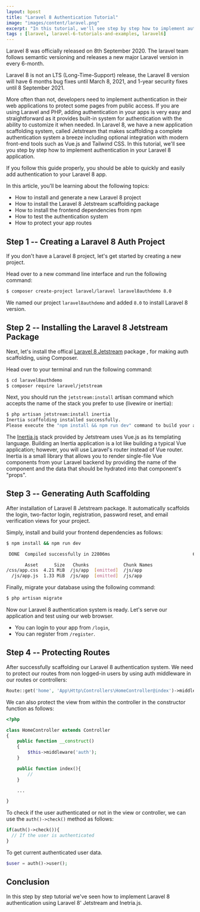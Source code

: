 ```yaml
---
layout: bpost
title: "Laravel 8 Authentication Tutorial"
image: "images/content/laravel.png"
excerpt: "In this tutorial, we'll see step by step how to implement authentication in your Laravel 8 application" 
tags : [laravel, laravel-6-tutorials-and-examples, laravel6] 
---
```


Laravel 8 was officially released on 8th September 2020. The laravel team follows semantic versioning and releases a new major Laravel version in every 6-month. 

Laravel 8 is not an LTS (Long-Time-Support) release, the Laravel 8 version will have 6 months bug fixes until March 8, 2021, and 1-year security fixes until 8 September 2021.

More often than not, developers need to implement authentication in their web applications to protect some pages from public access. If you are using Laravel and PHP, adding authentication in your apps is very easy and straightforward as it provides built-in system for authentication with the ability to customize it when needed. In Laravel 8, we have a new application scaffolding system, called Jetstream that makes scaffolding a complete authentication system a breeze including optional integration with modern front-end tools such as Vue.js and Tailwind CSS. In this tutorial, we'll see you step by step how to implement authentication in your Laravel 8 application. 

If you follow this guide properly, you should be able to quickly and easily add authentication to your Laravel 8 app.


In this article, you'll be learning about the following topics:
 

- How to install and generate a new Laravel 8 project
- How to install the Laravel 8 Jetstream scaffolding package
- How to install the frontend dependencies from npm
- How to test the authentication system
- How to protect your app routes
 

## Step 1 -- Creating a Laravel 8 Auth Project

If you don't have a Laravel 8 project, let's get started by creating a new project. 

Head over to a new command line interface and run the following command:

```bash
$ composer create-project laravel/laravel laravel8authdemo 8.0
```

We named our project `laravel8authdemo` and added `8.0` to install Laravel 8 version.

 

## Step 2 -- Installing the Laravel 8 Jetstream Package


Next, let's install the offical [Laravel 8 Jetstream](https://www.techiediaries.com/auth-scaffolding-jetstream-inertiajs-livewire) package , for making auth scaffolding, using Composer.

Head over to your terminal and run the following command:

```bash
$ cd laravel8authdemo
$ composer require laravel/jetstream
```

Next, you should run the `jetstream:install` artisan command which accepts the name of the stack you prefer to use (livewire or inertia):

```bash
$ php artisan jetstream:install inertia
Inertia scaffolding installed successfully.
Please execute the "npm install && npm run dev" command to build your assets.
```


The [Inertia.js](https://jetstream.laravel.com/1.x/stacks/inertia.html) stack provided by Jetstream uses Vue.js as its templating language. Building an Inertia application is a lot like building a typical Vue application; however, you will use Laravel's router instead of Vue router. Inertia is a small library that allows you to render single-file Vue components from your Laravel backend by providing the name of the component and the data that should be hydrated into that component's "props".

## Step 3 -- Generating Auth Scaffolding

After installation of Laravel 8 Jetstream package. It automatically scaffolds the login, two-factor login, registration, password reset, and email verification views for your project.

Simply, install and build your frontend dependencies as follows:

```bash
$ npm install && npm run dev

 DONE  Compiled successfully in 22806ms                               6:13:23 PM

       Asset      Size   Chunks             Chunk Names
/css/app.css  4.21 MiB  /js/app  [emitted]  /js/app
  /js/app.js  1.33 MiB  /js/app  [emitted]  /js/app

```

Finally, migrate your database using the following command:

```bash
$ php artisan migrate
``` 


Now our Laravel 8 authentication system is ready. Let's serve our application and test using our web browser.

- You can login to your app from `/login`,
- You can register from `/register`.
 

## Step 4 -- Protecting Routes 

After successfully scaffolding our Laravel 8 authentication system. We need to protect our routes from non logged-in users by using auth middleware in our routes or controllers:

```php
Route::get('home', 'App\Http\Controllers\HomeController@index')->middleware('auth');
```

We can also protect the view from within the controller in the constructor function as follows:

```php
<?php

class HomeController extends Controller
{
	public function __construct()
	{
	    $this->middleware('auth');
	}

	public function index(){
		//
	}

	...

}
```

To check if the user authenticated or not in the view or controller, we can use the `auth()->check()` method as follows:

```php
if(auth()->check()){
  // If the user is authenticated
}
```

To get current authenticated user data.

```php
$user = auth()->user();
```

## Conclusion

In this step by step tutorial we've seen how to implement Laravel 8 authentication using Laravel 8' Jetstream and Inetria.js. 
